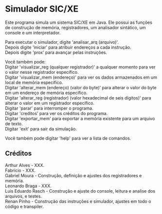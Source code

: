 # Simulador SIC/XE
Este programa simula um sistema SIC/XE em Java. Ele possui as funções de construção de memória, registradores, um analisador sintático, um console e um interpretador.

Para executar o simulador, digite 'analisar_arq (arquivo)'.  
Depois digite 'iniciar' para atribuir endereços a cada instrução.  
Depois digite 'prox' para avançar pelas instruções.

Você também pode:  
Digitar 'visualizar_reg (qualquer registrador)' a qualquer momento para ver o valor nesse registrador específico.  
Digitar 'visualizar_mem (endereço)' para ver os dados armazenados em um local de memória específico.  
Digitar 'alterar_mem (endereço) (valor do byte)' para alterar o valor do byte em um endereço de memória específico.  
Digitar 'alterar_reg (registrador) (valor hexadecimal de seis dígitos)' para alterar o valor em um registrador específico.  
Digitar 'parar' para interromper o programa.  
Digitar 'creditos' para ver os créditos do programa.  
Digitar 'exportar_mem' para exportar a memória existente para um arquivo de texto.  
Digitar 'exit' para sair da simulação.

Você também pode digitar 'help' para ver a lista de comandos.

## Créditos
Arthur Alves - XXX.  
Fabrício - XXX.  
Gabriel Moura - Construção, definição e ajustes dos registradores e memória.  
Leonardo Braga - XXX.  
Luis Eduardo Rasch - Construção e ajuste do console, leitura e analise dos arquivos, e testes.  
Renan Pinho - Construção das instruções e simulador, ajustes em todo o código e transpiler.